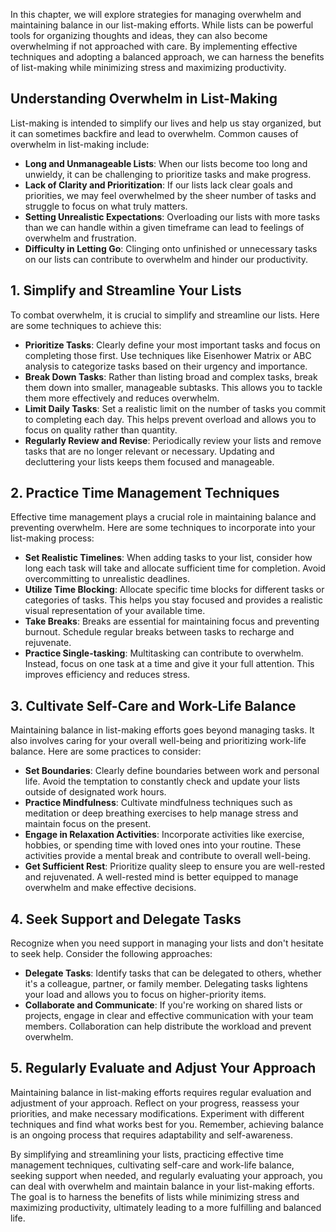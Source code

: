 
In this chapter, we will explore strategies for managing overwhelm and maintaining balance in our list-making efforts. While lists can be powerful tools for organizing thoughts and ideas, they can also become overwhelming if not approached with care. By implementing effective techniques and adopting a balanced approach, we can harness the benefits of list-making while minimizing stress and maximizing productivity.

**Understanding Overwhelm in List-Making**
------------------------------------------

List-making is intended to simplify our lives and help us stay organized, but it can sometimes backfire and lead to overwhelm. Common causes of overwhelm in list-making include:

* **Long and Unmanageable Lists**: When our lists become too long and unwieldy, it can be challenging to prioritize tasks and make progress.
* **Lack of Clarity and Prioritization**: If our lists lack clear goals and priorities, we may feel overwhelmed by the sheer number of tasks and struggle to focus on what truly matters.
* **Setting Unrealistic Expectations**: Overloading our lists with more tasks than we can handle within a given timeframe can lead to feelings of overwhelm and frustration.
* **Difficulty in Letting Go**: Clinging onto unfinished or unnecessary tasks on our lists can contribute to overwhelm and hinder our productivity.

**1. Simplify and Streamline Your Lists**
-----------------------------------------

To combat overwhelm, it is crucial to simplify and streamline our lists. Here are some techniques to achieve this:

* **Prioritize Tasks**: Clearly define your most important tasks and focus on completing those first. Use techniques like Eisenhower Matrix or ABC analysis to categorize tasks based on their urgency and importance.
* **Break Down Tasks**: Rather than listing broad and complex tasks, break them down into smaller, manageable subtasks. This allows you to tackle them more effectively and reduces overwhelm.
* **Limit Daily Tasks**: Set a realistic limit on the number of tasks you commit to completing each day. This helps prevent overload and allows you to focus on quality rather than quantity.
* **Regularly Review and Revise**: Periodically review your lists and remove tasks that are no longer relevant or necessary. Updating and decluttering your lists keeps them focused and manageable.

**2. Practice Time Management Techniques**
------------------------------------------

Effective time management plays a crucial role in maintaining balance and preventing overwhelm. Here are some techniques to incorporate into your list-making process:

* **Set Realistic Timelines**: When adding tasks to your list, consider how long each task will take and allocate sufficient time for completion. Avoid overcommitting to unrealistic deadlines.
* **Utilize Time Blocking**: Allocate specific time blocks for different tasks or categories of tasks. This helps you stay focused and provides a realistic visual representation of your available time.
* **Take Breaks**: Breaks are essential for maintaining focus and preventing burnout. Schedule regular breaks between tasks to recharge and rejuvenate.
* **Practice Single-tasking**: Multitasking can contribute to overwhelm. Instead, focus on one task at a time and give it your full attention. This improves efficiency and reduces stress.

**3. Cultivate Self-Care and Work-Life Balance**
------------------------------------------------

Maintaining balance in list-making efforts goes beyond managing tasks. It also involves caring for your overall well-being and prioritizing work-life balance. Here are some practices to consider:

* **Set Boundaries**: Clearly define boundaries between work and personal life. Avoid the temptation to constantly check and update your lists outside of designated work hours.
* **Practice Mindfulness**: Cultivate mindfulness techniques such as meditation or deep breathing exercises to help manage stress and maintain focus on the present.
* **Engage in Relaxation Activities**: Incorporate activities like exercise, hobbies, or spending time with loved ones into your routine. These activities provide a mental break and contribute to overall well-being.
* **Get Sufficient Rest**: Prioritize quality sleep to ensure you are well-rested and rejuvenated. A well-rested mind is better equipped to manage overwhelm and make effective decisions.

**4. Seek Support and Delegate Tasks**
--------------------------------------

Recognize when you need support in managing your lists and don't hesitate to seek help. Consider the following approaches:

* **Delegate Tasks**: Identify tasks that can be delegated to others, whether it's a colleague, partner, or family member. Delegating tasks lightens your load and allows you to focus on higher-priority items.
* **Collaborate and Communicate**: If you're working on shared lists or projects, engage in clear and effective communication with your team members. Collaboration can help distribute the workload and prevent overwhelm.

**5. Regularly Evaluate and Adjust Your Approach**
--------------------------------------------------

Maintaining balance in list-making efforts requires regular evaluation and adjustment of your approach. Reflect on your progress, reassess your priorities, and make necessary modifications. Experiment with different techniques and find what works best for you. Remember, achieving balance is an ongoing process that requires adaptability and self-awareness.

By simplifying and streamlining your lists, practicing effective time management techniques, cultivating self-care and work-life balance, seeking support when needed, and regularly evaluating your approach, you can deal with overwhelm and maintain balance in your list-making efforts. The goal is to harness the benefits of lists while minimizing stress and maximizing productivity, ultimately leading to a more fulfilling and balanced life.
